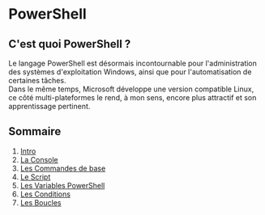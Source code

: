# PowerShell

## C'est quoi PowerShell ?
Le langage PowerShell est désormais incontournable pour l'administration des systèmes d'exploitation Windows, ainsi que pour l'automatisation de certaines tâches.  
Dans le même temps, Microsoft développe une version compatible Linux, ce côté multi-plateformes le rend, à mon sens, encore plus attractif et son apprentissage pertinent.

## Sommaire

1) [Intro](https://github.com/Flodagnas/FlorianDAGNAS_Linux/blob/main/Cours_PowerShell/Intro.md)
2) [La Console](https://github.com/Flodagnas/FlorianDAGNAS_Linux/blob/main/Cours_PowerShell/Console.md)
3) [Les Commandes de base](https://github.com/Flodagnas/FlorianDAGNAS_Linux/blob/main/Cours_PowerShell/Les_commandes.md)
4) [Le Script](https://github.com/Flodagnas/FlorianDAGNAS_Linux/blob/main/Cours_PowerShell/Script.md)
5) [Les Variables PowerShell](https://github.com/Flodagnas/FlorianDAGNAS_Linux/blob/main/Cours_PowerShell/Les_variables_Powershell.md)
6) [Les Conditions](https://github.com/Flodagnas/FlorianDAGNAS_Linux/blob/main/Cours_PowerShell/Les_Conditions.md)
7) [Les Boucles](https://github.com/Flodagnas/FlorianDAGNAS_Linux/blob/main/Cours_PowerShell/Les_Boucles.md)
